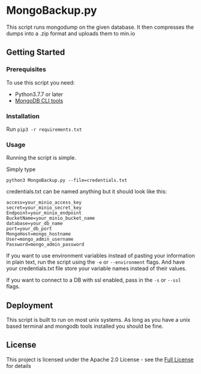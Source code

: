 # MongoBackup.py

This script runs mongodump on the given database. It then compresses the dumps into a .zip format and uploads them to min.io

## Getting Started


### Prerequisites

To use this script you need:

 - Python3.7.7 or later
 - [MongoDB CLI tools](https://docs.mongodb.com/manual/tutorial/install-mongodb-on-ubuntu/ "link to download mongodb tools")


### Installation

Run ``` pip3 -r requirements.txt ```

### Usage
Running the script is simple.

Simply type
```
python3 MongoBackup.py --file=credentials.txt
```

credentials.txt can be named anything but it should look like this:

```
access=your_minio_access_key
secret=your_minio_secret_key
Endpoint=your_minio_endpoint
BucketName=your_minio_bucket_name
database=your_db_name
port=your_db_port
MongoHost=mongo_hostname
User=mongo_admin_username
Password=mongo_admin_password
```

If you want to use environment variables instead of pasting your information in plain text, run the script using the ```-e``` or  ```--environment``` flags. And have your credentials.txt file store your variable names instead of their values. 

If you want to connect to a DB with ssl enabled, pass in the ```-s``` or ```--ssl``` flags.

## Deployment

This script is built to run on most unix systems. As long as you have a unix based terminal and mongodb tools installed you should be fine.


## License

This project is licensed under the Apache 2.0 License - see the [Full License](https://www.apache.org/licenses/LICENSE-2.0) for details
